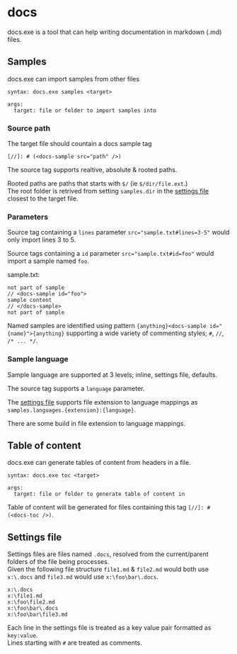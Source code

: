 # docs

docs.exe is a tool that can help writing documentation in markdown (.md) files.

## Samples

docs.exe can import samples from other files

```
syntax: docs.exe samples <target>

args:
  target: file or folder to import samples into
```

### Source path

The target file should countain a docs sample tag

```
[//]: # (<docs-sample src="path" />)
```

The source tag supports realtive, absolute & rooted paths.

Rooted paths are paths that starts with `$/` (ie `$/dir/file.ext`.)  
The root folder is retrived from setting `samples.dir` in the [settings file](#settings-file) closest to the target file.

### Parameters

Source tag containing a `lines` parameter `src="sample.txt#lines=3-5"` would only import lines 3 to 5.

Source tags containing a `id` parameter `src="sample.txt#id=foo"` would import a sample named `foo`.

sample.txt:
```
not part of sample
// <docs-sample id="foo">
sample content
// </docs-sample>
not part of sample
```

Named samples are identified using pattern `{anything}<docs-sample id="{name}">{anything}` supporting a wide variety of commenting styles; `#`, `//`, `/* ... */`.

### Sample language

Sample language are supported at 3 levels; inline, settings file, defaults.

The source tag supports a `language` parameter.

The [settings file](#settings-file) supports file extension to language mappings as `samples.languages.{extension}:{language}`.

There are some build in file extension to language mappings.

## Table of content

docs.exe can generate tables of content from headers in a file.

```
syntax: docs.exe toc <target>

args:
  target: file or folder to generate table of content in
```

Table of content will be generated for files containing this tag `[//]: # (<docs-toc />)`.

## Settings file

Settings files are files named `.docs`, resolved from the current/parent folders of the file being processes.  
Given the following file structure `file1.md` & `file2.md` would both use `x:\.docs` and `file3.md` would use `x:\foo\bar\.docs`.
```
x:\.docs
x:\file1.md
x:\foo\file2.md
x:\foo\bar\.docs
x:\foo\bar\file3.md
```

Each line in the settings file is treated as a key value pair formatted as `key:value`.  
Lines starting with `#` are treated as comments.
